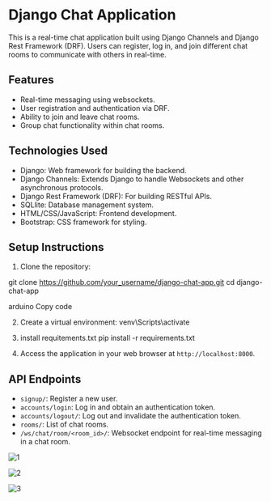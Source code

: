 # Django Chat Application

This is a real-time chat application built using Django Channels and Django Rest Framework (DRF). Users can register, log in, and join different chat rooms to communicate with others in real-time.

## Features

- Real-time messaging using websockets.
- User registration and authentication via DRF.
- Ability to  join and leave chat rooms.
- Group chat functionality within chat rooms.

## Technologies Used

- Django: Web framework for building the backend.
- Django Channels: Extends Django to handle Websockets and other asynchronous protocols.
- Django Rest Framework (DRF): For building RESTful APIs.
- SQLlite: Database management system.
- HTML/CSS/JavaScript: Frontend development.
- Bootstrap: CSS framework for styling.

## Setup Instructions

1. Clone the repository:

git clone https://github.com/your_username/django-chat-app.git
cd django-chat-app

arduino
Copy code

2. Create a virtual environment:
  venv\Scripts\activate
3. install requitements.txt
  pip install -r requirements.txt
   
4. Access the application in your web browser at `http://localhost:8000`.

## API Endpoints

- `signup/`: Register a new user.
- `accounts/login`: Log in and obtain an authentication token.
- `accounts/logout/`: Log out and invalidate the authentication token.
- `rooms/`: List of chat rooms.
- `/ws/chat/room/<room_id>/`: Websocket endpoint for real-time messaging in a chat room.



![1](https://github.com/Jekmen1/chat_app/assets/151436749/f75e6012-d147-48bf-9c24-8dd564943c42)

![2](https://github.com/Jekmen1/chat_app/assets/151436749/d3e42a01-6dec-403a-9eaa-2e2f87f49e52)

![3](https://github.com/Jekmen1/chat_app/assets/151436749/e91be811-22a1-4bd4-aa43-edf4b05c1bb6)



